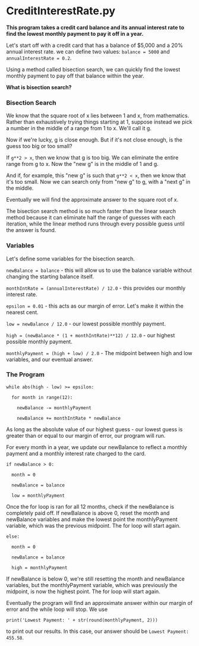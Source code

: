 # CreditInterestRate.py
**This program takes a credit card balance and its annual interest rate to find the lowest monthly payment to pay it off in a year.**

Let's start off with a credit card that has a balance of $5,000 and a 20% annual interest rate. we can define two values: `balance = 5000` and `annualInterestRate = 0.2`. 

Using a method called bisection search, we can quickly find the lowest monthly payment to pay off that balance within the year. 

**What is bisection search?**

### Bisection Search

We know that the square root of x lies between 1 and x, from mathematics. Rather than exhaustively trying things starting at 1,
suppose instead we pick a number in the middle of a range from 1 to x. We'll call it g.

Now if we're lucky, g is close enough. But if it's not close enough, is the guess too big or too small?

If `g**2 > x`, then we know that g is too big. We can eliminate the entire range from g to x. Now the "new g" is in the middle of 1 and g.

And if, for example, this "new g" is such that `g**2 < x`, then we know that it's too small. Now we can search only from "new g" to g, with a "next g" in the middle.

Eventually we will find the approximate answer to the square root of x.

The bisection search method is so much faster than the linear search method because it can eliminate half the range of guesses with each iteration,
while the linear method runs through every possible guess until the answer is found.

### Variables

Let's define some variables for the bisection search.

`newBalance = balance` - this will allow us to use the balance variable without changing the starting balance itself.

`monthIntRate = (annualInterestRate) / 12.0` - this provides our monthly interest rate.

`epsilon = 0.01` - this acts as our margin of error. Let's make it within the nearest cent.

`low = newBalance / 12.0` - our lowest possible monthly payment.

`high = (newBalance * (1 + monthIntRate)**12) / 12.0` - our highest possible monthly payment.

`monthlyPayment = (high + low) / 2.0` - The midpoint between high and low variables, and our eventual answer.

### The Program

    while abs(high - low) >= epsilon:

      for month in range(12):
    
        newBalance -= monthlyPayment
        
        newBalance += monthIntRate * newBalance
        
As long as the absolute value of our highest guess - our lowest guess is greater than or equal to our margin of error, our program will run.

For every month in a year, we update our newBalance to reflect a monthly payment and a monthly interest rate charged to the card.

    if newBalance > 0:
    
      month = 0
      
      newBalance = balance
        
      low = monthlyPayment
        
Once the for loop is ran for all 12 months, check if the newBalance is completely paid off. If newBalance is above 0, reset the month and 
newBalance variables and make the lowest point the monthlyPayment variable, which was the previous midpoint. The for loop will start again.

    else:
    
      month = 0
      
      newBalance = balance
      
      high = monthlyPayment
      
If newBalance is below 0, we're still resetting the month and newBalance variables, but the monthlyPayment variable, which was previously the midpoint,
is now the highest point. The for loop will start again.

Eventually the program will find an approximate answer within our margin of error and the while loop will stop. We use

    print('Lowest Payment: ' + str(round(monthlyPayment, 2)))
    
to print out our results. In this case, our answer should be `Lowest Payment: 455.58`.
